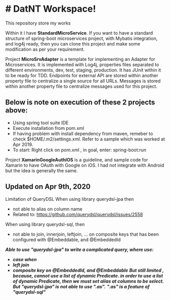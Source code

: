 # # DatNT Workspace!

This repository store my works

Within it I have **StandardMicroService**. If you want to have a standard structure of spring-boot microservices project, with Mybatis integration, and log4j ready, then you can clone this project and make some modification as per your requirement.

Project **MicroSrvAdapter** is a template for implementing an Adapter for Microservices. It is implemented with Log4j, properties files separated to different environments, dev, test, staging, production. It has JUnit within it to be ready for TDD. Endpoints for external API are stored within another property file to centralize a single source for all URLs. Messages is stored within another property file to centralize messages used for this project.  

## Below is note on execution of these 2 projects above:
- Using spring tool suite IDE  
- Execute installation from pom.xml  
- If having problem with install dependency from maven, remeber to check $HOME/.m2/settings.xml. Refer to a sample which was worked at Apr 2019.
- To start: Right click on pom.xml , in goal, enter: spring-boot:run  


Project **XamarinGoogleAuthIOS** is a guideline, and sample code for Xamarin to have OAuth with Google on iOS. I had not integrate with Android but the idea is generally the same.

## Updated on Apr 9th, 2020
Limitation of QueryDSL
When using library querydsl-jpa then
- not able to alias on column name
- Related to: https://github.com/querydsl/querydsl/issues/2558

When using library querydsl-sql, then
- not able to join, innerjoin, leftjoin, ... on composite keys that has been configured with @Embeddable, and @EmbeddedId

***Able to use "querydsl-jpa" to write a complicated query, where use:***
- ***case when***
- ***left join***
- ***composite key on @EmbeddedId, and @Embeddable***
***But still limited , because, cannot use a list of dynamic Predicate. in order to use a list of dynamic Predicate, then we must set alias at columns to be select.***
***But "querydsl-jpa" is not able to use ".as".***
***".as" is a feature of "querydsl-sql"***
